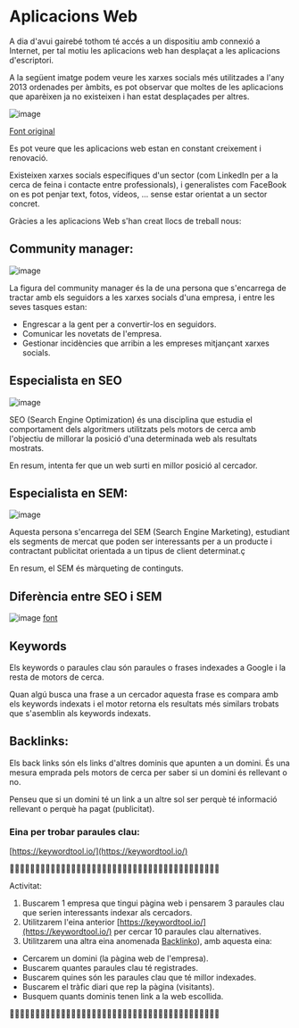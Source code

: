 # Aplicacions Web

A dia d'avui gairebé tothom té accés a un dispositiu amb connexió a Internet, per tal motiu les aplicacions web han desplaçat a les aplicacions d'escriptori.

A la següent imatge podem veure les xarxes socials més utilitzades a l'any 2013 ordenades per àmbits, es pot observar que moltes de les aplicacions que aparèixen ja no existeixen i han estat desplaçades per altres.

![image](https://github.com/XaSaFa/MP08-22-23/assets/110727546/8f310f20-45d0-4b64-9d14-f9d7c8313d45)

[Font original](https://drive.google.com/file/d/0B5lO3kL4ncWKS29PNlNsWE9GQzg/view?resourcekey=0-MvKQFj2qsEWH8W0kbasJ5Q)

Es pot veure que les aplicacions web estan en constant creixement i renovació.

Existeixen xarxes socials específiques d'un sector (com LinkedIn per a la cerca de feina i contacte entre professionals), i generalistes com FaceBook on es pot penjar text, fotos, vídeos, ... sense estar orientat a un sector concret.

Gràcies a les aplicacions Web s'han creat llocs de treball nous:

## Community manager:

![image](https://github.com/XaSaFa/MP08-23-24/assets/110727546/6afbccf2-a2f8-45f8-a52e-6bc5a7878d00)

La figura del community manager és la de una persona que s'encarrega de tractar amb els seguidors a les xarxes socials d'una empresa, i entre les seves tasques estan:

- Engrescar a la gent per a convertir-los en seguidors.
- Comunicar les novetats de l'empresa.
- Gestionar incidències que arribin a les empreses mitjançant xarxes socials.

## Especialista en SEO

![image](https://github.com/XaSaFa/MP08-23-24/assets/110727546/500b8a4b-b1db-4b76-850a-d825edada5c7)

SEO (Search Engine Optimization) és una disciplina que estudia el comportament dels algoritmers utilitzats pels motors de cerca amb l'objectiu de millorar la posició d'una determinada web als resultats mostrats.

En resum, intenta fer que un web surti en millor posició al cercador.

## Especialista en SEM:

![image](https://github.com/user-attachments/assets/20946637-75a7-46da-9c85-c7d39014a434)

Aquesta persona s'encarrega del SEM (Search Engine Marketing), estudiant els segments de mercat que poden ser interessants per a un producte i contractant publicitat orientada a un tipus de client determinat.ç

En resum, el SEM és màrqueting de continguts.

## Diferència entre SEO i SEM

![image](https://github.com/user-attachments/assets/ba2501bd-8d71-4113-a150-6c91921288d1)
[font](https://www.camarazamora.com/posicionamiento-sem-marketing-en-buscadores)

## Keywords

Els keywords o paraules clau són paraules o frases indexades a Google i la resta de motors de cerca.

Quan algú busca una frase a un cercador aquesta frase es compara amb els keywords indexats i el motor retorna els resultats més similars trobats que s'asemblin als keywords indexats.

## Backlinks:

Els back links són els links d'altres dominis que apunten a un domini. És una mesura emprada pels motors de cerca per saber si un domini és rellevant o no.

Penseu que si un domini té un link a un altre sol ser perquè té informació rellevant o perquè ha pagat (publicitat).

### Eina per trobar paraules clau:

[https://keywordtool.io/](https://keywordtool.io/)

🔎🔎🔎🔎🔎🔎🔎🔎🔎🔎🔎🔎🔎🔎🔎🔎🔎🔎🔎🔎🔎🔎🔎🔎🔎🔎🔎🔎🔎🔎🔎🔎🔎🔎🔎🔎🔎🔎🔎🔎🔎

Activitat:

1. Buscarem 1 empresa que tingui pàgina web i pensarem 3 paraules clau que serien interessants indexar als cercadors.
2. Utilitzarem l'eina anterior [https://keywordtool.io/](https://keywordtool.io/) per cercar 10 paraules clau alternatives.
3. Utilitzarem una altra eina anomenada [Backlinko](https://backlinko.com/tools/rank-checker)), amb aquesta eina:
  - Cercarem un domini (la pàgina web de l'empresa).
  - Buscarem quantes paraules clau té registrades.
  - Buscarem quines són les paraules clau que té millor indexades.
  - Buscarem el tràfic diari que rep la pàgina (visitants).
  - Busquem quants dominis tenen link a la web escollida.

🔎🔎🔎🔎🔎🔎🔎🔎🔎🔎🔎🔎🔎🔎🔎🔎🔎🔎🔎🔎🔎🔎🔎🔎🔎🔎🔎🔎🔎🔎🔎🔎🔎🔎🔎🔎🔎🔎🔎🔎🔎
